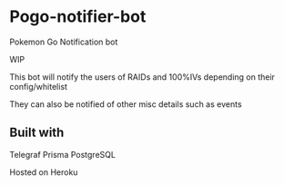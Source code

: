 # Pogo-notifier-bot
Pokemon Go Notification bot

WIP

This bot will notify the users of RAIDs and 100%IVs depending on their config/whitelist

They can also be notified of other misc details such as events

## Built with

Telegraf
Prisma
PostgreSQL

Hosted on Heroku
